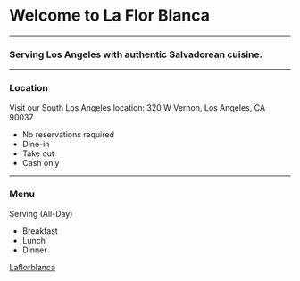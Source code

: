 # Welcome to La Flor Blanca
***

### Serving Los Angeles with authentic Salvadorean cuisine.
***

### Location
Visit our South Los Angeles location: 320 W Vernon, Los Angeles, CA 90037
* No reservations required
* Dine-in
* Take out
* Cash only
***

### Menu

Serving (All-Day)
* Breakfast
* Lunch
* Dinner 

[Laflorblanca](https://github.com/Lgonzalez5/white-flower/blob/main/Laflorblanca.jpg)
